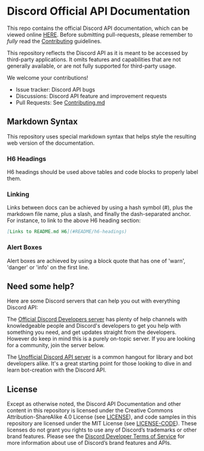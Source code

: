 # Discord Official API Documentation

This repo contains the official Discord API documentation, which can be viewed online [HERE](https://discord.com/developers/docs/intro). Before submitting pull-requests, please remember to _fully_ read the [Contributing](CONTRIBUTING.md) guidelines.

This repository reflects the Discord API as it is meant to be accessed by third-party applications. It omits features and capabilities that are not generally available, or are not fully supported for third-party usage.

We welcome your contributions!

- Issue tracker: Discord API bugs
- Discussions: Discord API feature and improvement requests
- Pull Requests: See [Contributing.md](https://github.com/discord/discord-api-docs/blob/main/CONTRIBUTING.md)

## Markdown Syntax

This repository uses special markdown syntax that helps style the resulting web version of the documentation.

### H6 Headings

H6 headings should be used above tables and code blocks to properly label them.

### Linking

Links between docs can be achieved by using a hash symbol (#), plus the markdown file name, plus a slash, and finally the dash-separated anchor. For instance, to link to the above H6 heading section:

```md
[Links to README.md H6](#README/h6-headings)
```

### Alert Boxes

Alert boxes are achieved by using a block quote that has one of 'warn', 'danger' or 'info' on the first line.

## Need some help?

Here are some Discord servers that can help you out with everything Discord API:

The [Official Discord Developers server](https://discord.gg/discord-developers) has plenty of help channels with knowledgeable people and Discord's developers to get you help with something you need, and get updates straight from the developers. However do keep in mind this is a purely on-topic server. If you are looking for a community, join the server below.

The [Unofficial Discord API server](https://discord.gg/discord-api) is a common hangout for library and bot developers alike. It's a great starting point for those looking to dive in and learn bot-creation with the Discord API.

## License

Except as otherwise noted, the Discord API Documentation and other content in this repository is licensed under the Creative Commons Attribution-ShareAlike 4.0 License (see [LICENSE](https://github.com/discord/discord-api-docs/blob/main/LICENSE)), and code samples in this repository are licensed under the MIT License (see [LICENSE-CODE](https://github.com/discord/discord-api-docs/blob/main/LICENSE-CODE)). These licenses do not grant you rights to use any of Discord’s trademarks or other brand features. Please see the [Discord Developer Terms of Service](https://discord.com/developers/docs/policies-and-agreements/developer-terms-of-service) for more information about use of Discord’s brand features and APIs.
